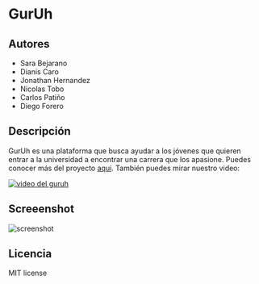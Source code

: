 # GurUh

## Autores
- Sara Bejarano
- Dianis Caro
- Jonathan Hernandez 
- Nicolas Tobo
- Carlos Patiño
- Diego Forero

## Descripción

GurUh es una plataforma que busca ayudar a los jóvenes que quieren entrar a la universidad a encontrar una carrera que los apasione. Puedes conocer más del proyecto [aqui](guruh.ml/descubre). También puedes mirar nuestro video: 


[![video del guruh](https://img.youtube.com/vi/jmrleoJjoRw/0.jpg)](https://www.youtube.com/watch?v=jmrleoJjoRw&feature=emb_logo)


 ## Screeenshot

 ![screenshot](https://i.imgur.com/rkeirIO.png)

 ## Licencia

 MIT license
